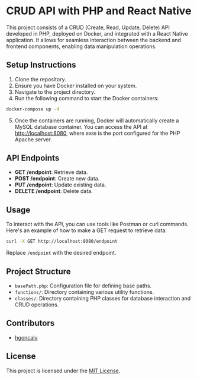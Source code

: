 # CRUD API with PHP and React Native

This project consists of a CRUD (Create, Read, Update, Delete) API developed in PHP, deployed on Docker, and integrated with a React Native application. It allows for seamless interaction between the backend and frontend components, enabling data manipulation operations.

## Setup Instructions

1. Clone the repository.
2. Ensure you have Docker installed on your system.
3. Navigate to the project directory.
4. Run the following command to start the Docker containers:

```bash
docker-compose up -d
```

5. Once the containers are running, Docker will automatically create a MySQL database container. You can access the API at [http://localhost:8080](http://localhost:8080), where `8080` is the port configured for the PHP Apache server.

## API Endpoints

- **GET /endpoint**: Retrieve data.
- **POST /endpoint**: Create new data.
- **PUT /endpoint**: Update existing data.
- **DELETE /endpoint**: Delete data.

## Usage

To interact with the API, you can use tools like Postman or curl commands. Here's an example of how to make a GET request to retrieve data:

```bash
curl -X GET http://localhost:8080/endpoint
```

Replace `/endpoint` with the desired endpoint.

## Project Structure

- `basePath.php`: Configuration file for defining base paths.
- `functions/`: Directory containing various utility functions.
- `classes/`: Directory containing PHP classes for database interaction and CRUD operations.

## Contributors

- [hgoncalv](https://github.com/hgoncalv)

## License

This project is licensed under the [MIT License](LICENSE).
